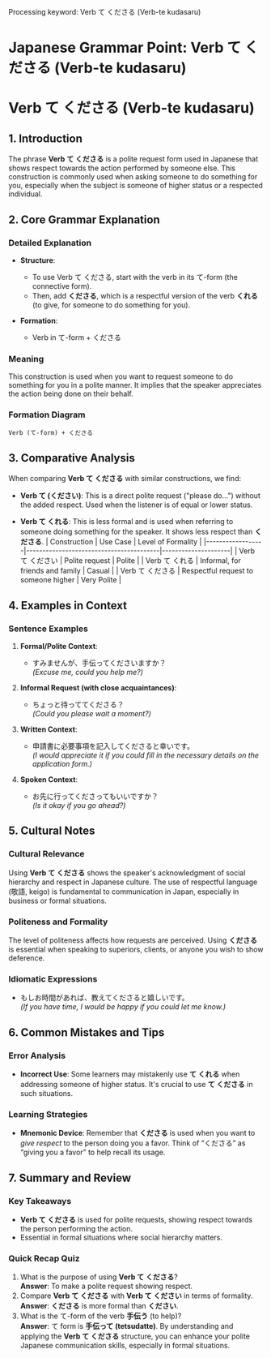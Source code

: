 Processing keyword: Verb て くださる (Verb-te kudasaru)
# Japanese Grammar Point: Verb て くださる (Verb-te kudasaru)
# Verb て くださる (Verb-te kudasaru)
## 1. Introduction
The phrase **Verb て くださる** is a polite request form used in Japanese that shows respect towards the action performed by someone else. This construction is commonly used when asking someone to do something for you, especially when the subject is someone of higher status or a respected individual.
## 2. Core Grammar Explanation
### Detailed Explanation
- **Structure**: 
  - To use Verb て くださる, start with the verb in its て-form (the connective form). 
  - Then, add **くださる**, which is a respectful version of the verb **くれる** (to give, for someone to do something for you).
  
- **Formation**: 
  - Verb in て-form + くださる
### Meaning
This construction is used when you want to request someone to do something for you in a polite manner. It implies that the speaker appreciates the action being done on their behalf.
### Formation Diagram
```
Verb (て-form) + くださる 
```
## 3. Comparative Analysis
When comparing **Verb て くださる** with similar constructions, we find:
- **Verb て (ください)**: This is a direct polite request ("please do...") without the added respect. Used when the listener is of equal or lower status.
  
- **Verb て くれる**: This is less formal and is used when referring to someone doing something for the speaker. It shows less respect than **くださる**.
| Construction     | Use Case                                | Level of Formality |
|------------------|-----------------------------------------|---------------------|
| Verb て ください  | Polite request                          | Polite              |
| Verb て くれる    | Informal, for friends and family       | Casual              |
| Verb て くださる  | Respectful request to someone higher    | Very Polite         |
## 4. Examples in Context
### Sentence Examples
1. **Formal/Polite Context**:
   - すみませんが、手伝ってくださいますか？  
     *(Excuse me, could you help me?)*
  
2. **Informal Request (with close acquaintances)**:
   - ちょっと待っててくださる？  
     *(Could you please wait a moment?)*
  
3. **Written Context**:
   - 申請書に必要事項を記入してくださると幸いです。  
     *(I would appreciate it if you could fill in the necessary details on the application form.)*
4. **Spoken Context**:
   - お先に行ってくださってもいいですか？  
     *(Is it okay if you go ahead?)*
  
## 5. Cultural Notes
### Cultural Relevance
Using **Verb て くださる** shows the speaker's acknowledgment of social hierarchy and respect in Japanese culture. The use of respectful language (敬語, keigo) is fundamental to communication in Japan, especially in business or formal situations.
### Politeness and Formality
The level of politeness affects how requests are perceived. Using **くださる** is essential when speaking to superiors, clients, or anyone you wish to show deference. 
### Idiomatic Expressions
- もしお時間があれば、教えてくださると嬉しいです。  
  *(If you have time, I would be happy if you could let me know.)*
## 6. Common Mistakes and Tips
### Error Analysis
- **Incorrect Use**: Some learners may mistakenly use **て くれる** when addressing someone of higher status. It's crucial to use **て くださる** in such situations.
### Learning Strategies
- **Mnemonic Device**: Remember that **くださる** is used when you want to *give respect* to the person doing you a favor. Think of “くださる” as “giving you a favor” to help recall its usage.
## 7. Summary and Review
### Key Takeaways
- **Verb て くださる** is used for polite requests, showing respect towards the person performing the action.
- Essential in formal situations where social hierarchy matters.
### Quick Recap Quiz
1. What is the purpose of using **Verb て くださる**?  
   **Answer**: To make a polite request showing respect.
2. Compare **Verb て くださる** with **Verb て ください** in terms of formality.  
   **Answer**: **くださる** is more formal than **ください**.
3. What is the て-form of the verb **手伝う** (to help)?  
   **Answer**: て form is **手伝って (tetsudatte)**.
By understanding and applying the **Verb て くださる** structure, you can enhance your polite Japanese communication skills, especially in formal situations.
